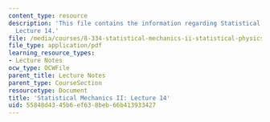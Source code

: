 ```yaml
---
content_type: resource
description: 'This file contains the information regarding Statistical Mechanics II:
  Lecture 14.'
file: /media/courses/8-334-statistical-mechanics-ii-statistical-physics-of-fields-spring-2014/55848d4345b6ef638beb66b413933427_MIT8_334S14_Lec14.pdf
file_type: application/pdf
learning_resource_types:
- Lecture Notes
ocw_type: OCWFile
parent_title: Lecture Notes
parent_type: CourseSection
resourcetype: Document
title: 'Statistical Mechanics II: Lecture 14'
uid: 55848d43-45b6-ef63-8beb-66b413933427
---
```

